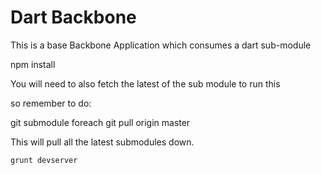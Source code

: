 Dart Backbone
==================

This is a base Backbone Application which consumes a dart sub-module

npm install

You will need to also fetch the latest of the sub module to run this

so remember to do:

git submodule foreach git pull origin master

This will pull all the latest submodules down.


```
grunt devserver
```
